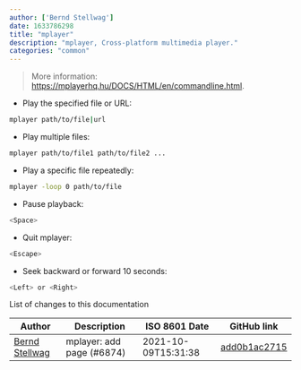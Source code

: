 ```yaml
---
author: ['Bernd Stellwag']
date: 1633786298
title: "mplayer"
description: "mplayer, Cross-platform multimedia player."
categories: "common"
---
```

> More information: <https://mplayerhq.hu/DOCS/HTML/en/commandline.html>.

- Play the specified file or URL:

```bash
mplayer path/to/file|url
```

- Play multiple files:

```bash
mplayer path/to/file1 path/to/file2 ...
```

- Play a specific file repeatedly:

```bash
mplayer -loop 0 path/to/file
```

- Pause playback:

```bash
<Space>
```

- Quit mplayer:

```bash
<Escape>
```

- Seek backward or forward 10 seconds:

```bash
<Left> or <Right>
```
List of changes to this documentation


Author | Description | ISO 8601 Date | GitHub link
------|-----|-----|-----
[Bernd Stellwag](mailto:burned@zerties.org) | mplayer: add page (#6874) | 2021-10-09T15:31:38 | [add0b1ac2715](https://github.com/tldr-pages/tldr/commit/add0b1ac271552ffc0dea27b7408c985175003c5)

